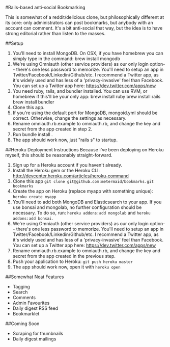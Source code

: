 #Rails-based anti-social Bookmarking

This is somewhat of a reddit/delicious clone, but philosophically different at its core: only administrators can post bookmarks, but anybody with an account can comment. It's a bit anti-social that way, but the idea is to have strong editorial rather than listen to the masses.

##Setup
1. You'll need to install MongoDB. On OSX, if you have homebrew you can simply type in the command:
brew install mongodb
2. We're using Omniauth (other service providers) as our only login option-- there's one less password to memorize. You'll need to setup an app in Twitter/Facebook/Linkedin/Github/etc. I recommend a Twitter app, as it's widely used and has less of a 'privacy-invasive' feel than Facebook. You can set up a Twitter app here: https://dev.twitter.com/apps/new
3. You need ruby, rails, and bundler installed. You can use RVM, or homebrew if this'll be your only app:
brew install ruby
brew install rails
brew install bundler
4. Clone this app.
5. If you're using the default port for MongoDB, mongoid.yml should be correct. Otherwise, change the settings as necessary.
6. Rename omniauth.rb.example to omniauth.rb, and change the key and secret from the app created in step 2.
7. Run bundle install .
7. The app should work now, just "rails s" to startup.

##Heroku Deployment Instructions
Because I've been deploying on Heroku myself, this should be reasonably straight-forward.

1. Sign up for a Heroku account if you haven't already.
2. Install the Heroku gem or the Heroku CLI: http://devcenter.heroku.com/articles/heroku-command
3. Clone this app `git clone git@github.com:metermaid/bookmarks.git bookmarks`
4. Create the app on Heroku (replace myapp with something unique): `heroku create myapp`
5. You'll need to add both MongoDB and Elasticsearch to your app. If you use bonsai and mongolab, no further configuration should be necessary. To do so, run: `heroku addons:add mongolab` and `heroku addons:add bonsai`.
6. We're using Omniauth (other service providers) as our only login option-- there's one less password to memorize. You'll need to setup an app in Twitter/Facebook/Linkedin/Github/etc. I recommend a Twitter app, as it's widely used and has less of a 'privacy-invasive' feel than Facebook. You can set up a Twitter app here: https://dev.twitter.com/apps/new
7. Rename omniauth.rb.example to omniauth.rb, and change the key and secret from the app created in the previous step.
8. Push your application to Heroku: `git push heroku master`
9. The app should work now, open it with `heroku open`

##Somewhat Neat Features
- Tagging
- Search
- Comments
- Admin Favourites
- Daily digest RSS feed
- Bookmarklet

##Coming Soon
- Scraping for thumbnails
- Daily digest mailings